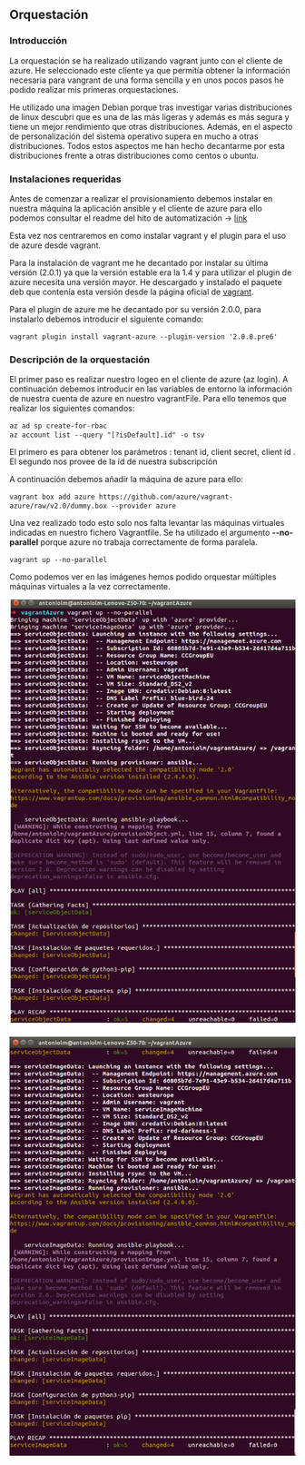 ## Orquestación

### Introducción

La orquestación se ha realizado utilizando vagrant junto con el cliente de azure. He seleccionado este cliente ya que permitía obtener la información necesaria para vangrant de una forma sencilla y en unos pocos pasos he podido realizar mis primeras orquestaciones.

He utilizado una imagen Debian porque tras investigar varias distribuciones de linux descubri que es una de las más ligeras y además es más segura y tiene un mejor rendimiento que otras distribuciones. Además, en el aspecto de personalización del sistema operativo supera en mucho a otras distribuciones. Todos estos aspectos me han hecho decantarme por esta distribuciones frente a otras distribuciones como centos o ubuntu.

### Instalaciones requeridas
Antes de comenzar a realizar el provisionamiento debemos instalar en nuestra máquina la aplicación ansible y el cliente de azure para ello podemos consultar el readme del hito de automatización -> [link](https://github.com/Antoniolm/Master-CC/blob/master/automatizacion/README.md)

Esta vez nos centraremos en como instalar vagrant y el plugin para el uso de azure desde vagrant.

Para la instalación de vagrant me he decantado por instalar su última versión (2.0.1) ya que la versión estable era la 1.4 y para utilizar el plugin de azure necesita una versión mayor. He descargado y instalado el paquete deb que contenía esta versión desde la página oficial de [vagrant](https://www.vagrantup.com/downloads.html).

Para el plugin de azure me he decantado por su versión 2.0.0, para instalarlo debemos introducir el siguiente comando:
```
vagrant plugin install vagrant-azure --plugin-version '2.0.0.pre6'
```

### Descripción de la orquestación
El primer paso es realizar nuestro logeo en el cliente de azure (az login).
A continuación debemos introducir en las variables de entorno la información de nuestra cuenta de azure en nuestro vagrantFile. Para ello tenemos que realizar los siguientes comandos:

```
az ad sp create-for-rbac
az account list --query "[?isDefault].id" -o tsv
```
El primero es para obtener los parámetros : tenant id, client secret, client id . El segundo nos provee de la id de nuestra subscripción

A continuación debemos añadir la máquina de azure para ello:
```
vagrant box add azure https://github.com/azure/vagrant-azure/raw/v2.0/dummy.box --provider azure
```

Una vez realizado todo esto solo nos falta levantar las máquinas virtuales indicadas en nuestro fichero Vagrantfile. Se ha utilizado el argumento **--no-parallel** porque azure no trabaja correctamente de forma paralela.
```
vagrant up --no-parallel
```

Como podemos ver en las imágenes hemos podido orquestar múltiples máquinas virtuales a la vez correctamente.

![](imgs/firstPartDeploy.png)
![](imgs/secondPartDeploy.png)
